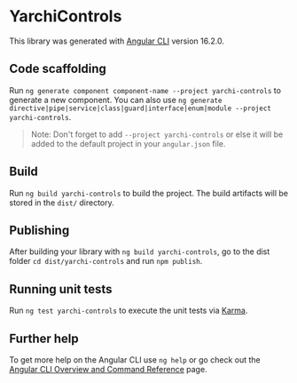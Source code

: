 # YarchiControls

This library was generated with [Angular CLI](https://github.com/angular/angular-cli) version 16.2.0.

## Code scaffolding

Run `ng generate component component-name --project yarchi-controls` to generate a new component. You can also use `ng generate directive|pipe|service|class|guard|interface|enum|module --project yarchi-controls`.
> Note: Don't forget to add `--project yarchi-controls` or else it will be added to the default project in your `angular.json` file. 

## Build

Run `ng build yarchi-controls` to build the project. The build artifacts will be stored in the `dist/` directory.

## Publishing

After building your library with `ng build yarchi-controls`, go to the dist folder `cd dist/yarchi-controls` and run `npm publish`.

## Running unit tests

Run `ng test yarchi-controls` to execute the unit tests via [Karma](https://karma-runner.github.io).

## Further help

To get more help on the Angular CLI use `ng help` or go check out the [Angular CLI Overview and Command Reference](https://angular.io/cli) page.
